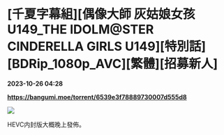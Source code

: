# [千夏字幕組][偶像大師 灰姑娘女孩 U149_THE IDOLM@STER CINDERELLA GIRLS U149][特別話][BDRip_1080p_AVC][繁體][招募新人]

**2023-10-26 04:28**

**https://bangumi.moe/torrent/6539e3f78889730007d555d8**

![](https://s2.loli.net/2023/04/09/VTU2ew4fIxgZWtn.jpg)

HEVC内封版大概晚上發佈。